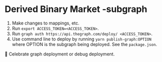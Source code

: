 # Derived Binary Market -subgraph

1. Make changes to mappings, etc.
2. Run `export ACCESS_TOKEN=<ACCESS_TOKEN>`.
3. Run `graph auth https://api.thegraph.com/deploy/ <ACCESS_TOKEN>`.
4. Use command line to deploy by running `yarn publish-graph:OPTION` where OPTION is the subgraph being deployed. See the `package.json`.

:tada: Celebrate graph deployment or debug deployment.
